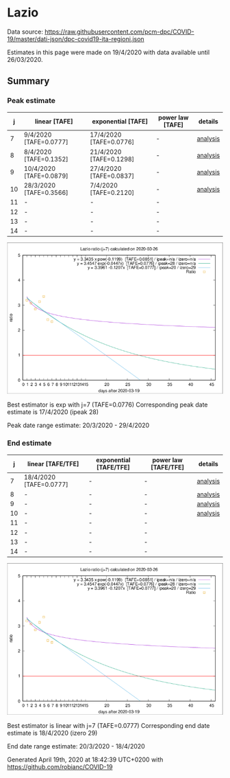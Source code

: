 # Lazio


Data source: https://raw.githubusercontent.com/pcm-dpc/COVID-19/master/dati-json/dpc-covid19-ita-regioni.json

Estimates in this page were made on 19/4/2020 with data available until 26/03/2020.


## Summary 

### Peak estimate 
|j|linear [TAFE]|exponential [TAFE]|power law [TAFE]|details|
|---|----|-----------|---------|-------|
|7|9/4/2020 [TAFE=0.0777]|17/4/2020 [TAFE=0.0776]|-|[analysis](COVID-19_lazio_j7_2020-03-26.md)|
|8|8/4/2020 [TAFE=0.1352]|21/4/2020 [TAFE=0.1298]|-|[analysis](COVID-19_lazio_j8_2020-03-26.md)|
|9|10/4/2020 [TAFE=0.0879]|27/4/2020 [TAFE=0.0837]|-|[analysis](COVID-19_lazio_j9_2020-03-26.md)|
|10|28/3/2020 [TAFE=0.3566]|7/4/2020 [TAFE=0.2120]|-|[analysis](COVID-19_lazio_j10_2020-03-26.md)|
|11|-|-|-||
|12|-|-|-||
|13|-|-|-||
|14|-|-|-||

![best peak estimate](COVID-19_lazio_j7_2020-03-26.png)

Best estimator is exp with j=7 (TAFE=0.0776)
Corresponding peak date estimate is 17/4/2020 (ipeak 28)


Peak date range estimate: 20/3/2020 - 29/4/2020

### End estimate 
|j|linear [TAFE/TFE]|exponential [TAFE/TFE]|power law [TAFE/TFE]|details|
|---|----|-----------|---------|-------|
|7|18/4/2020 [TAFE=0.0777]|-|-|[analysis](COVID-19_lazio_j7_2020-03-26.md)|
|8|-|-|-|[analysis](COVID-19_lazio_j8_2020-03-26.md)|
|9|-|-|-|[analysis](COVID-19_lazio_j9_2020-03-26.md)|
|10|-|-|-|[analysis](COVID-19_lazio_j10_2020-03-26.md)|
|11|-|-|-||
|12|-|-|-||
|13|-|-|-||
|14|-|-|-||

![best zero estimate](COVID-19_lazio_j7_2020-03-26.png)

Best estimator is linear with j=7 (TAFE=0.0777)
Corresponding end date estimate is 18/4/2020 (izero 29)


End date range estimate: 20/3/2020 - 18/4/2020

Generated April 19th, 2020 at 18:42:39 UTC+0200 with https://github.com/robianc/COVID-19
